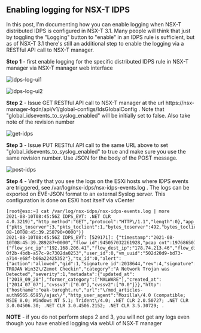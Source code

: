 ## Enabling logging for NSX-T IDPS

In this post, I'm documenting how you can enable logging when NSX-T distributed IDPS is configured in NSX-T 3.1. Many people will think that just by toggling the "Logging" button to "enable" in an IDPS rule is sufficient, but as of NSX-T 3.1 there's still an additional step to enable the logging via a RESTful API call to NSX-T manager. 

**Step 1** - first enable logging for the specific distributed IDPS rule in NSX-T manager via NSX-T manager web interface

![idps-log-ui1](https://2cloudyskies.github.io/idps-log-ui1.png)

![idps-log-ui2](https://2cloudyskies.github.io/idps-log-ui2.png)


**Step 2** - Issue GET RESTful API call to NSX-T manager at the url https://nsx-manager-fqdn/api/v1/global-configs/IdsGlobalConfig . Note that "global_idsevents_to_syslog_enabled" will be initially set to false. Also take note of the revision number
  
![get-idps](https://2cloudyskies.github.io/get-idps.png)
  
**Step 3** - Issue PUT RESTful API call to the same URL above to set "global_idsevents_to_syslog_enabled" to true and make sure you use the same revision number. Use JSON for the body of the POST message.

![post-idps](https://2cloudyskies.github.io/post-idps.png)

**Step 4** - Verify that you see the logs on the ESXi hosts where IDPS events are triggered, see /var/log/nsx-idps/nsx-idps-events.log . The logs can be exported on EVE-JSON format to an external Syslog server. This configuration is done on ESXi host itself via vCenter
  
<pre><code>[root@esx:~] cat /var/log/nsx-idps/nsx-idps-events.log | more
2021-08-10T08:45:56Z IDPS_EVT: .NET CLR 4.0.3219)","http_method":"GET","protocol":"HTTP\/1.1","length":0},"app_proto":"http","flow":{"pkts_toserver":3,"pkts_toclient":1,"bytes_toserver":492,"bytes_toclient":60,"start":"2021-08-10T08:45:39.258790+0000"}}
2021-08-10T08:45:56Z IDPS_EVT: [529171]: {"timestamp":"2021-08-10T08:45:39.289287+0000","flow_id":945057032261928,"pcap_cnt":197686507,"event_type":"alert","src_ip":"192.168.206.41","src_port":49332,"dest_ip":"178.74.213.46","dest_port":80,"proto":"TCP","nsx_metadata":{"flow_src_ip":"192.168.206.41","flow_dest_ip":"178.74.213.46","flow_dir":2,"rule_id":2024,"profile_id":"c86bc24a-0f2b-4bdb-a57c-9c7302da0253","user_id":0,"vm_uuid":"502d20d9-bd73-a714-e68f-b66a22425352"},"tx_id":0,"alert":{"action":"allowed","gid":1,"signature_id":2018644,"rev":4,"signature":"ET TROJAN Win32\/Zemot Checkin","category":"A Network Trojan was Detected","severity":1,"metadata":{"updated_at":["2019_09_28"],"former_category":["MALWARE"],"created_at":["2014_07_07"],"cvssv3":["0.0"],"cvssv2":["0.0"]}},"http":{"hostname":"oak-tureght.ru","url":"\/mod_articles-auth9565.6595\/ajax\/","http_user_agent":"Mozilla\/4.0 (compatible; MSIE 8.0; Windows NT 5.1; Trident\/4.0; .NET CLR 2.0.50727; .NET CLR 3.0.04506.30; .NET CLR 3.0.4506.2152; .NET CLR 3.5.30729; .
</code></pre>


**NOTE** - if you do not perform steps 2 and 3, you will not get any logs even though you have enabled logging via webUI of NSX-T manager
